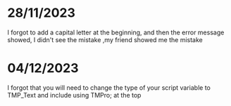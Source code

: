 # 28/11/2023

I forgot to add a capital letter at the beginning, and then the error message showed, I didn't see the mistake ,my friend showed me the mistake 
# 04/12/2023

I forgot that  you will need to change the type of your script variable to TMP_Text and include using TMPro; at the top
